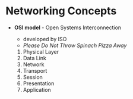 # Networking Concepts

- **OSI model** - Open Systems Interconnection
	- developed by ISO
	- _Please Do Not Throw Spinach Pizza Away_


	 1. Physical Layer
	 2. Data Link
	 3. Network
	 4. Transport
	 5. Session
	 6. Presentation
	 7. Application